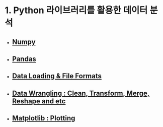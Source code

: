 # 1. Python 라이브러리를 활용한 데이터 분석

- ## [Numpy](https://github.com/yurrrri/python_for_data_analysis/blob/master/dataloading_and_file_formats.ipynb)
- ## [Pandas](https://github.com/yurrrri/python_for_data_analysis/blob/master/pandas_study.ipynb)
- ## [Data Loading & File Formats](https://github.com/yurrrri/python_for_data_analysis/blob/master/dataloading_and_file_formats.md)
- ## [Data Wrangling : Clean, Transform, Merge, Reshape and etc](https://github.com/yurrrri/python_for_data_analysis/blob/master/data_wrangling.md)
- ## [Matplotlib : Plotting](https://github.com/yurrrri/python_for_data_analysis/blob/master/plotting.ipynb)
